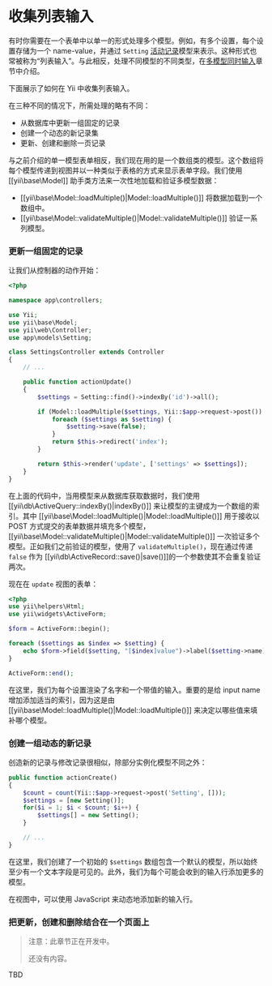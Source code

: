 # 收集列表输入

有时你需要在一个表单中以单一的形式处理多个模型。例如，有多个设置，每个设置存储为一个 name-value，并通过 `Setting` [活动记录](db-active-record.md)模型来表示。这种形式也常被称为“列表输入”。与此相反，处理不同模型的不同类型，在[多模型同时输入](input-multiple-models.md)章节中介绍。

下面展示了如何在 Yii 中收集列表输入。

在三种不同的情况下，所需处理的略有不同：
- 从数据库中更新一组固定的记录
- 创建一个动态的新记录集
- 更新、创建和删除一页记录

与之前介绍的单一模型表单相反，我们现在用的是一个数组类的模型。这个数组将每个模型传递到视图并以一种类似于表格的方式来显示表单字段。我们使用 [[yii\base\Model]] 助手类方法来一次性地加载和验证多模型数据：

- [[yii\base\Model::loadMultiple()|Model::loadMultiple()]] 将数据加载到一个数组中。
- [[yii\base\Model::validateMultiple()|Model::validateMultiple()]] 验证一系列模型。

### 更新一组固定的记录

让我们从控制器的动作开始：

```php
<?php

namespace app\controllers;

use Yii;
use yii\base\Model;
use yii\web\Controller;
use app\models\Setting;

class SettingsController extends Controller
{
    // ...

    public function actionUpdate()
    {
        $settings = Setting::find()->indexBy('id')->all();

        if (Model::loadMultiple($settings, Yii::$app->request->post()) && Model::validateMultiple($settings)) {
            foreach ($settings as $setting) {
                $setting->save(false);
            }
            return $this->redirect('index');
        }

        return $this->render('update', ['settings' => $settings]);
    }
}
```

在上面的代码中，当用模型来从数据库获取数据时，我们使用 [[yii\db\ActiveQuery::indexBy()|indexBy()]] 来让模型的主键成为一个数组的索引。其中 [[yii\base\Model::loadMultiple()|Model::loadMultiple()]] 用于接收以 POST 方式提交的表单数据并填充多个模型，[[yii\base\Model::validateMultiple()|Model::validateMultiple()]] 一次验证多个模型。正如我们之前验证的模型，使用了 `validateMultiple()`，现在通过传递 `false` 作为 [[yii\db\ActiveRecord::save()|save()]]的一个参数使其不会重复验证两次。

现在在 `update` 视图的表单：

```php
<?php
use yii\helpers\Html;
use yii\widgets\ActiveForm;

$form = ActiveForm::begin();

foreach ($settings as $index => $setting) {
    echo $form->field($setting, "[$index]value")->label($setting->name);
}

ActiveForm::end();
```

在这里，我们为每个设置渲染了名字和一个带值的输入。重要的是给 input name 增加添加适当的索引，因为这是由 [[yii\base\Model::loadMultiple()|Model::loadMultiple()]] 来决定以哪些值来填补哪个模型。

### 创建一组动态的新记录

创造新的记录与修改记录很相似，除部分实例化模型不同之外：

```php
public function actionCreate()
{
    $count = count(Yii::$app->request->post('Setting', []));
    $settings = [new Setting()];
    for($i = 1; $i < $count; $i++) {
        $settings[] = new Setting();
    }

    // ...
}
```

在这里，我们创建了一个初始的 `$settings` 数组包含一个默认的模型，所以始终至少有一个文本字段是可见的。此外，我们为每个可能会收到的输入行添加更多的模型。

在视图中，可以使用 JavaScript 来动态地添加新的输入行。

### 把更新，创建和删除结合在一个页面上

> 注意：此章节正在开发中。
>
> 还没有内容。

TBD